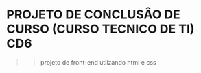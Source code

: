 # PROJETO DE CONCLUSÂO DE CURSO (CURSO TECNICO DE TI) CD6
>> projeto de front-end utilzando html e css

